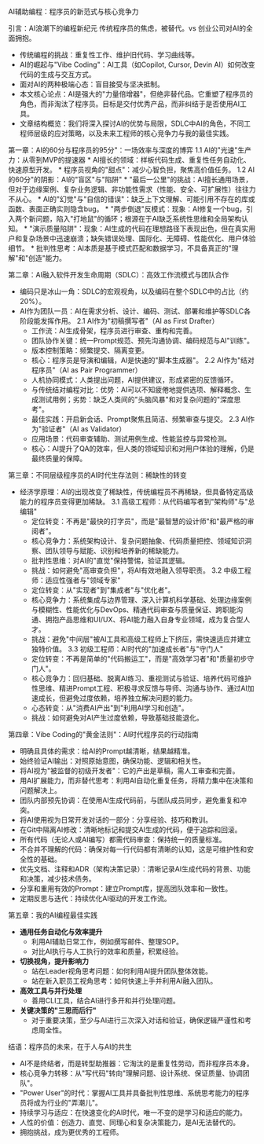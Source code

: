 AI辅助编程：程序员的新范式与核心竞争力


引言：AI浪潮下的编程新纪元
传统程序员的焦虑，被替代。vs 创业公司对AI的全面拥抱。

*   传统编程的挑战：重复性工作、维护旧代码、学习曲线等。
*   AI的崛起与"Vibe Coding"：AI工具（如Copilot, Cursor, Devin AI）如何改变代码的生成与交互方式。
*   面对AI的两种极端心态：盲目接受与坚决抵制。
*   本文核心论点：AI是强大的"力量倍增器"，但绝非替代品。它重塑了程序员的角色，而非淘汰了程序员。目标是交付优秀产品，而非纠结于是否使用AI工具。
*   文章结构概览：我们将深入探讨AI的优势与局限，SDLC中AI的角色，不同工程师层级的应对策略，以及未来工程师的核心竞争力与我的最佳实践。

第一章：AI的60分与程序员的95分"：一场效率与深度的博弈
1.1 AI的"光速"生产力：从零到MVP的提速器
    *   AI擅长的领域：样板代码生成、重复性任务自动化、快速原型开发。
    *   程序员视角的"甜点"：减少心智负担，聚焦高价值任务。
1.2 AI的60分"的阴影：AI的"盲区"与"陷阱"
    *   "最后一公里"的挑战：AI擅长通用场景，但对于边缘案例、复杂业务逻辑、非功能性需求（性能、安全、可扩展性）往往力不从心。
    *   AI的"幻觉"与"自信的错误"：缺乏上下文理解、可能引用不存在的库或函数、表面正确实则隐含bug。
    *   "两步倒退"反模式：现象：AI修复一个bug，引入两个新问题，陷入"打地鼠"的循环；根源在于AI缺乏系统性思维和全局架构认知。
    *   "演示质量陷阱"：现象：AI生成的代码在理想路径下表现出色，但在真实用户和复杂场景中迅速崩溃；缺失错误处理、国际化、无障碍、性能优化、用户体验细节。
    *   批判性思考：AI本质是基于模式匹配和数据学习，不具备真正的"理解"和"创造"能力。

第二章：AI融入软件开发生命周期（SDLC）：高效工作流模式与团队合作
*   编码只是冰山一角：SDLC的宏观视角，以及编码在整个SDLC中的占比（约20%）。
*   AI作为团队一员：AI在需求分析、设计、编码、测试、部署和维护等SDLC各阶段能发挥作用。
2.1 AI作为"初稿撰写者"（AI as First Drafter）
    *   工作流：AI生成骨架，程序员进行审查、重构和完善。
    *   团队协作关键：统一Prompt规范、预先沟通协调、编码规范与AI"训练"。
    *   版本控制策略：频繁提交、隔离变更。
    *   核心：程序员是导演和编辑，AI是快速的"脚本生成器"。
2.2 AI作为"结对程序员"（AI as Pair Programmer）
    *   人机协同模式：人类提出问题，AI提供建议，形成紧密的反馈循环。
    *   与传统结对编程对比：优势：AI可以不知疲倦地提供选项、解释概念、生成测试用例；劣势：缺乏人类间的"头脑风暴"和对复杂问题的"深度思考"。
    *   最佳实践：开启新会话、Prompt聚焦且简洁、频繁审查与提交。
2.3 AI作为"验证者"（AI as Validator）
    *   应用场景：代码审查辅助、测试用例生成、性能监控与异常检测。
    *   核心：AI提升了QA的效率，但人类的领域知识和对用户体验的理解，仍是最终质量的保障。

第三章：不同层级程序员的AI时代生存法则：稀缺性的转变
*   经济学原理：AI的出现改变了稀缺性，传统编程员不再稀缺，但具备特定高级能力的程序员变得更加稀缺。
3.1 高级工程师：从代码编写者到"架构师"与"总编辑"
    *   定位转变：不再是"最快的打字员"，而是"最智慧的设计师"和"最严格的审阅者"。
    *   核心竞争力：系统架构设计、复杂问题抽象、代码质量把控、领域知识洞察、团队领导与赋能、识别和培养新的稀缺能力。
    *   批判性思维：对AI的"直觉"保持警惕，验证其逻辑。
    *   挑战：如何避免"高审查负担"，将AI有效地融入领导职责。
3.2 中级工程师：适应性强者与"领域专家"
    *   定位转变：从"实现者"到"集成者"与"优化者"。
    *   核心竞争力：系统集成与边界管理、深入计算机科学基础、处理边缘案例与模糊性、性能优化与DevOps、精通代码审查与质量保证、跨职能沟通、拥抱产品思维和UI/UX、将AI能力融入自身专业领域，成为复合型人才。
    *   挑战：避免"中间层"被AI工具和高级工程师上下挤压，需快速适应并建立独特价值。
3.3 初级工程师：AI时代的"加速成长者"与"守门人"
    *   定位转变：不再是简单的"代码搬运工"，而是"高效学习者"和"质量初步守门人"。
    *   核心竞争力：回归基础、脱离AI练习、重视测试与验证、培养代码可维护性思维、精进Prompt工程、积极寻求反馈与导师、沟通与协作、通过AI加速成长，但避免过度依赖，培养独立解决问题的能力。
    *   心态转变：从"消费AI产出"到"利用AI学习和创造"。
    *   挑战：如何避免对AI产生过度依赖，导致基础技能退化。

第四章：Vibe Coding的"黄金法则"：AI时代程序员的行动指南
*   明确且具体的需求：给AI的Prompt越清晰，结果越精准。
*   始终验证AI输出：对照原始意图，确保功能、逻辑和相关性。
*   将AI视为"被监督的初级开发者"：它的产出是草稿，需人工审查和完善。
*   用AI扩展能力，而非替代思考：利用AI自动化重复任务，将精力集中在决策和问题解决上。
*   团队内部预先协调：在使用AI生成代码前，与团队成员同步，避免重复和冲突。
*   将AI使用视为日常开发对话的一部分：分享经验、技巧和教训。
*   在Git中隔离AI修改：清晰地标记和提交AI生成的代码，便于追踪和回滚。
*   所有代码（无论人或AI编写）都需代码审查：保持统一的质量标准。
*   不合并不理解的代码：确保对每一行代码都有清晰的认知，这是可维护性和安全性的基础。
*   优先文档、注释和ADR（架构决策记录）：清晰记录AI生成代码的背景、功能和决策，减少技术债务。
*   分享和重用有效的Prompt：建立Prompt库，提高团队效率和一致性。
*   定期反思与迭代：持续优化AI驱动的开发工作流。

第五章：我的AI编程最佳实践
*   **通用任务自动化与效率提升**
    *   利用AI辅助日常工作，例如撰写邮件、整理SOP。
    *   对比AI执行与人工执行的效率和质量，积累经验。
*   **切换视角，提升影响力**
    *   站在Leader视角思考问题：如何利用AI提升团队整体效能。
    *   站在新入职员工视角思考：如何快速上手并利用AI融入团队。
*   **高效工具与并行处理**
    *   善用CLI工具，结合AI进行多开和并行处理问题。
*   **关键决策的"三思而后行"**
    *   对于重要决策，至少与AI进行三次深入对话和验证，确保逻辑严谨性和考虑周全性。

结语：程序员的未来，在于人与AI的共生
*   AI不是终结者，而是转型助推器：它淘汰的是重复性劳动，而非程序员本身。
*   核心竞争力转移：从"写代码"转向"理解问题、设计系统、保证质量、协调团队"。
*   "Power User"的时代：掌握AI工具并具备批判性思维、系统思考能力的程序员将成为行业的"弄潮儿"。
*   持续学习与适应：在快速变化的AI时代，唯一不变的是学习和适应的能力。
*   人性的价值：创造力、直觉、同理心和复杂决策能力，是AI无法替代的。
*   拥抱挑战，成为更优秀的工程师。
